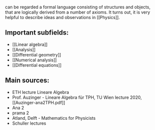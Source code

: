 can be regarded a formal language consisting of structures and objects, that are logically derived from a number of axioms. It turns out, it is very helpful to describe ideas and observations in [[Physics]].


## Important subfields:
- [[Linear algebra]]
- [[Analysis]]
- [[Differential geometry]]
- [[Numerical analysis]]
- [[Differential equations]]


## Main sources:
- ETH lecture Lineare Algebra
- Prof. Auzinger - Lineare Algebra für TPH, TU Wien lecture 2020, [[Auzinger-ana2TPH.pdf]]
- Ana 2
- prama 2
- Atland, Delft - Mathematics for Physicists
- Schuller lectures

